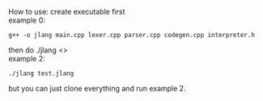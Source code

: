 How to use:
create executable first<br>
example 0: 
```
g++ -o jlang main.cpp lexer.cpp parser.cpp codegen.cpp interpreter.h 
```
then do ./jlang <<filename>><br>
example 2: 

```
./jlang test.jlang
```
but you can just clone everything and run example 2.


